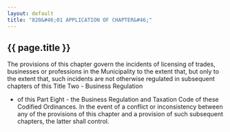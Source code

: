 ```yaml
---
layout: default 
title: "820&#46;01 APPLICATION OF CHAPTER&#46;"
---
```


{{ page.title }}
----------------

The provisions of this chapter govern the incidents of licensing of
trades, businesses or professions in the Municipality to the extent
that, but only to the extent that, such incidents are not otherwise
regulated in subsequent chapters of this Title Two - Business Regulation
- of this Part Eight - the Business Regulation and Taxation Code of
these Codified Ordinances. In the event of a conflict or inconsistency
between any of the provisions of this chapter and a provision of such
subsequent chapters, the latter shall control.
